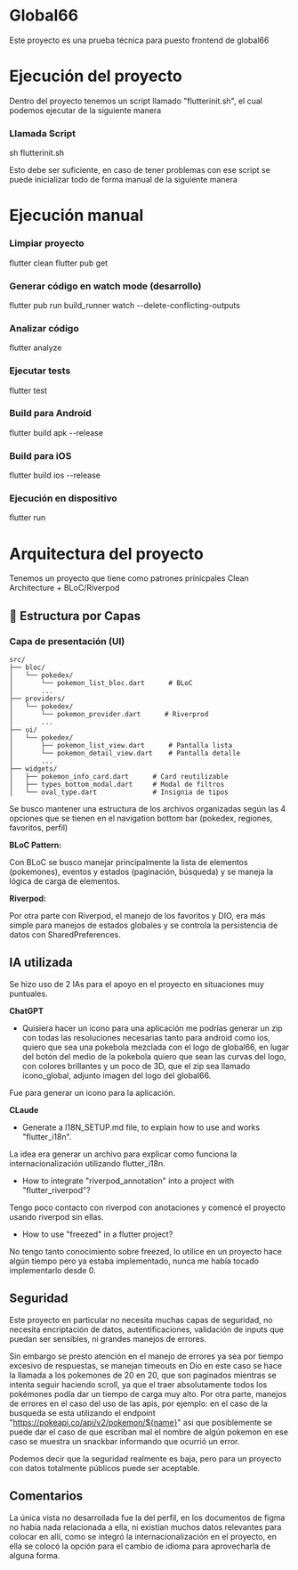 # Global66

Este proyecto es una prueba técnica para puesto frontend de global66

# Ejecución del proyecto

Dentro del proyecto tenemos un script llamado "flutterinit.sh", el cual podemos ejecutar de la siguiente manera

### **Llamada Script**
sh flutterinit.sh

Esto debe ser suficiente, en caso de tener problemas con ese script se puede inicializar todo de forma manual de la siguiente manera

# Ejecución manual

### **Limpiar proyecto**
flutter clean
flutter pub get

### **Generar código en watch mode (desarrollo)**
flutter pub run build_runner watch --delete-conflicting-outputs

### **Analizar código**
flutter analyze

### **Ejecutar tests**
flutter test

### **Build para Android**
flutter build apk --release

### **Build para iOS**
flutter build ios --release

### **Ejecución en dispositivo**
flutter run


# Arquitectura del proyecto

Tenemos un proyecto que tiene como patrones prinicpales Clean Architecture + BLoC/Riverpod

## 📁 Estructura por Capas

### **Capa de presentación (UI)**
```
src/
├── bloc/
│   └── pokedex/
│       └── pokemon_list_bloc.dart      # BLoC
│       ...
├── providers/
│   └── pokedex/
│       └── pokemon_provider.dart      # Riverprod
│       ...
├── ui/
│   └── pokedex/
│       ├── pokemon_list_view.dart      # Pantalla lista
│       └── pokemon_detail_view.dart    # Pantalla detalle
│       ...
├── widgets/
│   ├── pokemon_info_card.dart      # Card reutilizable
│   ├── types_bottom_modal.dart     # Modal de filtros
│   └── oval_type.dart              # Insignia de tipos
```
Se busco mantener una estructura de los archivos organizadas según las 4 opciones que se tienen en el navigation bottom bar (pokedex, regiones, favoritos, perfil)


**BLoC Pattern:**

Con BLoC se busco manejar principalmente la lista de elementos (pokemones), eventos y estados (paginación, búsqueda) y se maneja la lógica de carga de elementos.

**Riverpod:**

Por otra parte con Riverpod, el manejo de los favoritos y DIO, era más simple para manejos de estados globales y se controla la persistencia de datos con SharedPreferences.


## IA utilizada

Se hizo uso de 2 IAs para el apoyo en el proyecto en situaciones muy puntuales.

**ChatGPT**

- Quisiera hacer un icono para una aplicación me podrías generar un zip con todas las resoluciones necesarias tanto para android como ios, quiero que sea una pokebola mezclada con el logo de global66, en lugar del botón del medio de la pokebola quiero que sean las curvas del logo, con colores brillantes y un poco de 3D, que el zip sea llamado icono_global, adjunto imagen del logo del global66.

Fue para generar un icono para la aplicación.

**CLaude**

- Generate a I18N_SETUP.md file, to explain how to use and works "flutter_i18n".

La idea era generar un archivo para explicar como funciona la internacionalización utilizando flutter_i18n.

- How to integrate "riverpod_annotation" into a project with "flutter_riverpod"?

Tengo poco contacto con riverpod con anotaciones y comencé el proyecto usando riverpod sin ellas.

- How to use "freezed" in a flutter project?

No tengo tanto conocimiento sobre freezed, lo utilice en un proyecto hace algún tiempo pero ya estaba implementado, nunca me había tocado implementarlo desde 0.

## Seguridad

Este proyecto en particular no necesita muchas capas de seguridad, no necesita encriptación de datos, autentificaciones, validación de inputs que puedan ser sensibles, ni grandes manejos de errores.

Sin embargo se presto atención en el manejo de errores ya sea por tiempo excesivo de respuestas, se manejan timeouts en Dio en este caso se hace la llamada a los pokemones de 20 en 20, que son paginados mientras se intenta seguir haciendo scroll, ya que el traer absolutamente todos los pokémones podía dar un tiempo de carga muy alto. Por otra parte, manejos de errores en el caso del uso de las apis, por ejemplo: en el caso de la busqueda se esta utilizando el endpoint "https://pokeapi.co/api/v2/pokemon/${name}" asi que posiblemente se puede dar el caso de que escriban mal el nombre de algún pokemon en ese caso se muestra un snackbar informando que ocurrió un error.

Podemos decir que la seguridad realmente es baja, pero para un proyecto con datos totalmente públicos puede ser aceptable.

## Comentarios

La única vista no desarrollada fue la del perfil, en los documentos de figma no había nada relacionada a ella, ni existían muchos datos relevantes para colocar en allí, como se integró la internacionalización en el proyecto,  en ella se colocó la opción para el cambio de idioma para aprovecharla de alguna forma.